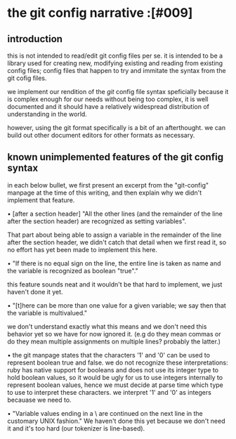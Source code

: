 # the git config narrative :[#009]

## introduction

this is not intended to read/edit git config files per se. it is intended
to be a library used for creating new, modifying existing and reading from
existing config files; config files that happen to try and immitate the
syntax from the git cofig files.

we implement our rendition of the *git* config file syntax speficially
because it is complex enough for our needs without being too complex, it
is well documented and it should have a relatively widespread
distribution of understanding in the world.

however, using the git format specifically is a bit of an afterthought.
we can build out other document editors for other formats as necessary.



## known unimplemented features of the git config syntax

in each below bullet, we first present an excerpt from the "git-config"
manpage at the time of this writing, and then explain why we didn't
implement that feature.



• [after a section header] "All the other lines (and the remainder of the
  line after the section header) are recognized as setting variables".

  That part about being able to assign a variable in the remainder of
  the line after the section header, we didn't catch that detail when we
  first read it, so no effort has yet been made to implement this here.



• "If there is no equal sign on the line, the entire line is taken as name
  and the variable is recognized as boolean "true"."

  this feature sounds neat and it wouldn't be that hard to implement,
  we just haven't done it yet.



• "[t]here can be more than one value for a given variable; we say then that
  the variable is multivalued."

  we don't understand exactly what this means and we don't need this
  behavior yet so we have for now ignored it. (e.g do they mean commas
  or do they mean multiple assignments on multiple lines? probably the
  latter.)



• the git manpage states that the characters '1' and '0' can be used to
  represent boolean true and false. we do not recognize these
  interpretations: ruby has native support for booleans and does
  not use its integer type to hold boolean values, so it would be ugly for
  us to use integers internally to represent boolean values, hence we
  must decide at parse time which type to use to interpret these
  characters. we interpret '1' and '0' as integers becauase we need to.



• "Variable values ending in a \ are continued on the next line in the
  customary UNIX fashion."  We haven't done this yet because we don't
  need it and it's too hard (our tokenizer is line-based).

